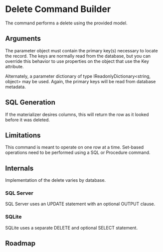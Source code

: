 ﻿# Delete Command Builder

The command performs a delete using the provided model. 

## Arguments

The parameter object must contain the primary key(s) necessary to locate the record. The keys are normally read from the database, but you can override this behavior to use properties on the object that use the Key attribute.

Alternately, a parameter dictionary of type IReadonlyDictionary<string, object> may be used. Again, the primary keys will be read from database metadata.

## SQL Generation

If the materializer desires columns, this will return the row as it looked before it was deleted.

## Limitations

This command is meant to operate on one row at a time. Set-based operations need to be performed using a SQL or Procedure command.

## Internals

Implementation of the delete varies by database.

### SQL Server

SQL Server uses an UPDATE statement with an optional OUTPUT clause.

### SQLite

SQLite uses a separate DELETE and optional SELECT statement.

## Roadmap

